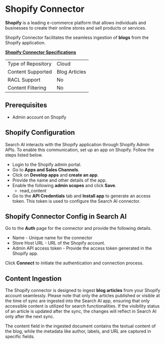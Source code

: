 # Shopify Connector

**Shopify** is a leading e-commerce platform that allows individuals and businesses to create their online stores and sell products or services.

Shopify Connector facilitates the seamless ingestion of **blogs** from the Shopify application. 

**<span style="text-decoration:underline;">Shopify Connector Specifications</span>**


<table>
  <tr>
   <td>Type of Repository 
   </td>
   <td>Cloud
   </td>
  </tr>
  <tr>
   <td>Content Supported
   </td>
   <td>Blog Articles
   </td>
  </tr>
  <tr>
   <td>RACL Support
   </td>
   <td>No
   </td>
  </tr>
  <tr>
   <td>Content Filtering
   </td>
   <td>No
   </td>
  </tr>
</table>



## Prerequisites 

* Admin account on Shopify


## Shopify Configuration

Search AI interacts with the Shopify application through Shopify Admin APIs. To enable this communication, set up an app on Shopify. Follow the steps listed below. 

* Login to the Shopify admin portal. 
* Go to **Apps and Sales Channels**.
* Click on **Develop apps** and **create an app**. 
* Provide the name and other details of the app.
* Enable the following **admin scopes** and click **Save**.
    * read_content
* Go to the **API Credentials** tab and **Install app** to generate an access token. This token is used to configure the Search AI connector. 


## Shopify Connector Config in Search AI

Go to the **Auth** page for the connector and provide the following details. 

* Name - Unique name for the connector
* Store Host URL - URL of the Shopify account. 
* Admin API access token - Provide the access token generated in the Shopify app. 

Click **Connect** to initiate the authentication and connection process. 


## Content Ingestion

The Shopify connector is designed to ingest **blog articles** from your Shopify account seamlessly. Please note that only the articles published or visible at the time of sync are ingested into the Search AI app, ensuring that only accessible content is utilized for search functionalities. If the visibility status of an article is updated after the sync, the changes will reflect in Search AI only after the next sync. 

The content field in the ingested document contains the textual content of the blog, while the metadata like author, labels, and URL are captured in specific fields.
